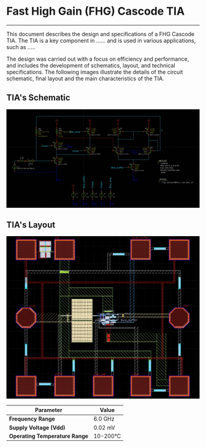 # Fast High Gain (FHG) Cascode TIA
-------------------------------
This document describes the design and specifications of a FHG Cascode TIA. The TIA is a key component in ...... and is used in various applications, such as .....

The design was carried out with a focus on efficiency and performance, and includes the development of schematics, layout, and technical specifications. The following images illustrate the details of the circuit schematic, final layout and the main characteristics of the TIA.

## TIA's Schematic
![FHG TIA Schematic](images/fhg-tia-schematic.jpeg)

## TIA's Layout
![VCO Layout](images/fhg-tia-layout.jpeg)


| **Parameter**                         | **Value**                 |
|---------------------------------------|---------------------------|
| **Frequency Range**                   | 6.0 GHz                   |
| **Supply Voltage (Vdd)**              | 0.02 mV                   |
| **Operating Temperature Range**       | 10-200°C                  |
